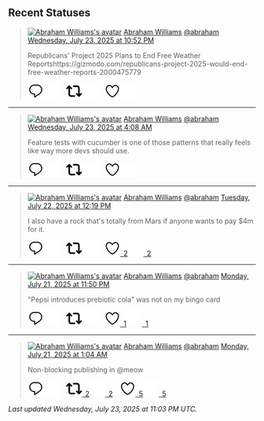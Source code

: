 ## Recent Statuses

> <a href="https://indieweb.social/@abraham"><img alt="Abraham Williams's avatar" src="https://cdn.masto.host/indiewebsocial/accounts/avatars/109/292/540/382/343/163/original/d00f2e03ce9c85b1.jpg" height="24" width="24" ></a> [Abraham Williams](https://indieweb.social/@abraham) [@abraham](https://indieweb.social/@abraham) [Wednesday, July 23, 2025 at 10:52 PM](https://indieweb.social/@abraham/114904997758372890)
>
> Republicans&#39; Project 2025 Plans to End Free Weather Reportshttps://gizmodo.com/republicans-project-2025-would-end-free-weather-reports-2000475779
>
> [![Reply](./images/reply_light.svg#gh-light-mode-only "Reply")](https://indieweb.social/@abraham/114904997758372890#gh-light-mode-only)[![Reply](./images/reply.svg#gh-dark-mode-only "Reply")](https://indieweb.social/@abraham/114904997758372890#gh-dark-mode-only)&emsp;[![Boost](./images/retweet_light.svg#gh-light-mode-only "Boost")](https://indieweb.social/@abraham/114904997758372890#gh-light-mode-only)[![Boost](./images/retweet.svg#gh-dark-mode-only "Boost")](https://indieweb.social/@abraham/114904997758372890#gh-dark-mode-only)&emsp;[![Favorite](./images/like_light.svg#gh-light-mode-only "Favorite")](https://indieweb.social/@abraham/114904997758372890#gh-light-mode-only)[![Favorite](./images/like.svg#gh-dark-mode-only "Favorite")](https://indieweb.social/@abraham/114904997758372890#gh-dark-mode-only)


---

> <a href="https://indieweb.social/@abraham"><img alt="Abraham Williams's avatar" src="https://cdn.masto.host/indiewebsocial/accounts/avatars/109/292/540/382/343/163/original/d00f2e03ce9c85b1.jpg" height="24" width="24" ></a> [Abraham Williams](https://indieweb.social/@abraham) [@abraham](https://indieweb.social/@abraham) [Wednesday, July 23, 2025 at 4:08 AM](https://indieweb.social/@abraham/114900579933179191)
>
> Feature tests with cucumber is one of those patterns that really feels like way more devs should use.
>
> [![Reply](./images/reply_light.svg#gh-light-mode-only "Reply")](https://indieweb.social/@abraham/114900579933179191#gh-light-mode-only)[![Reply](./images/reply.svg#gh-dark-mode-only "Reply")](https://indieweb.social/@abraham/114900579933179191#gh-dark-mode-only)&emsp;[![Boost](./images/retweet_light.svg#gh-light-mode-only "Boost")](https://indieweb.social/@abraham/114900579933179191#gh-light-mode-only)[![Boost](./images/retweet.svg#gh-dark-mode-only "Boost")](https://indieweb.social/@abraham/114900579933179191#gh-dark-mode-only)&emsp;[![Favorite](./images/like_light.svg#gh-light-mode-only "Favorite")](https://indieweb.social/@abraham/114900579933179191#gh-light-mode-only)[![Favorite](./images/like.svg#gh-dark-mode-only "Favorite")](https://indieweb.social/@abraham/114900579933179191#gh-dark-mode-only)


---

> <a href="https://indieweb.social/@abraham"><img alt="Abraham Williams's avatar" src="https://cdn.masto.host/indiewebsocial/accounts/avatars/109/292/540/382/343/163/original/d00f2e03ce9c85b1.jpg" height="24" width="24" ></a> [Abraham Williams](https://indieweb.social/@abraham) [@abraham](https://indieweb.social/@abraham) [Tuesday, July 22, 2025 at 12:19 PM](https://indieweb.social/@abraham/114896846707734320)
>
> I also have a rock that&#39;s totally from Mars if anyone wants to pay $4m for it.
>
> [![Reply](./images/reply_light.svg#gh-light-mode-only "Reply")](https://indieweb.social/@abraham/114896846707734320#gh-light-mode-only)[![Reply](./images/reply.svg#gh-dark-mode-only "Reply")](https://indieweb.social/@abraham/114896846707734320#gh-dark-mode-only)&emsp;[![Boost](./images/retweet_light.svg#gh-light-mode-only "Boost")](https://indieweb.social/@abraham/114896846707734320#gh-light-mode-only)[![Boost](./images/retweet.svg#gh-dark-mode-only "Boost")](https://indieweb.social/@abraham/114896846707734320#gh-dark-mode-only)&emsp;[![Favorite](./images/like_light.svg#gh-light-mode-only "Favorite")&ensp;2](https://indieweb.social/@abraham/114896846707734320#gh-light-mode-only)[![Favorite](./images/like.svg#gh-dark-mode-only "Favorite")&ensp;2](https://indieweb.social/@abraham/114896846707734320#gh-dark-mode-only)


---

> <a href="https://indieweb.social/@abraham"><img alt="Abraham Williams's avatar" src="https://cdn.masto.host/indiewebsocial/accounts/avatars/109/292/540/382/343/163/original/d00f2e03ce9c85b1.jpg" height="24" width="24" ></a> [Abraham Williams](https://indieweb.social/@abraham) [@abraham](https://indieweb.social/@abraham) [Monday, July 21, 2025 at 11:50 PM](https://indieweb.social/@abraham/114893904192628647)
>
> &quot;Pepsi introduces prebiotic cola&quot; was not on my bingo card
>
> [![Reply](./images/reply_light.svg#gh-light-mode-only "Reply")](https://indieweb.social/@abraham/114893904192628647#gh-light-mode-only)[![Reply](./images/reply.svg#gh-dark-mode-only "Reply")](https://indieweb.social/@abraham/114893904192628647#gh-dark-mode-only)&emsp;[![Boost](./images/retweet_light.svg#gh-light-mode-only "Boost")](https://indieweb.social/@abraham/114893904192628647#gh-light-mode-only)[![Boost](./images/retweet.svg#gh-dark-mode-only "Boost")](https://indieweb.social/@abraham/114893904192628647#gh-dark-mode-only)&emsp;[![Favorite](./images/like_light.svg#gh-light-mode-only "Favorite")&ensp;1](https://indieweb.social/@abraham/114893904192628647#gh-light-mode-only)[![Favorite](./images/like.svg#gh-dark-mode-only "Favorite")&ensp;1](https://indieweb.social/@abraham/114893904192628647#gh-dark-mode-only)


---

> <a href="https://indieweb.social/@abraham"><img alt="Abraham Williams's avatar" src="https://cdn.masto.host/indiewebsocial/accounts/avatars/109/292/540/382/343/163/original/d00f2e03ce9c85b1.jpg" height="24" width="24" ></a> [Abraham Williams](https://indieweb.social/@abraham) [@abraham](https://indieweb.social/@abraham) [Monday, July 21, 2025 at 1:04 AM](https://indieweb.social/@abraham/114888533387701400)
>
> Non-blocking publishing in @meow
>
> [![Reply](./images/reply_light.svg#gh-light-mode-only "Reply")](https://indieweb.social/@abraham/114888533387701400#gh-light-mode-only)[![Reply](./images/reply.svg#gh-dark-mode-only "Reply")](https://indieweb.social/@abraham/114888533387701400#gh-dark-mode-only)&emsp;[![Boost](./images/retweet_light.svg#gh-light-mode-only "Boost")&ensp;2](https://indieweb.social/@abraham/114888533387701400#gh-light-mode-only)[![Boost](./images/retweet.svg#gh-dark-mode-only "Boost")&ensp;2](https://indieweb.social/@abraham/114888533387701400#gh-dark-mode-only)&emsp;[![Favorite](./images/like_light.svg#gh-light-mode-only "Favorite")&ensp;5](https://indieweb.social/@abraham/114888533387701400#gh-light-mode-only)[![Favorite](./images/like.svg#gh-dark-mode-only "Favorite")&ensp;5](https://indieweb.social/@abraham/114888533387701400#gh-dark-mode-only)


_Last updated Wednesday, July 23, 2025 at 11:03 PM UTC._
